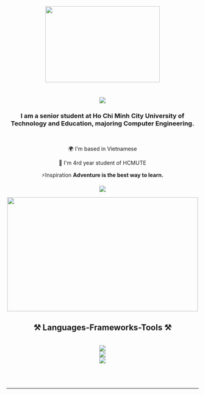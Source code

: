 

<div align="center"> 
<!--   <img src="https://i.pinimg.com/originals/ee/ab/00/eeab009c82c074366e54e4e0622e736c.gif" width="300" height="200">  -->
  <img src="https://i.pinimg.com/originals/99/98/ce/9998ce82404c7b4e90866ba1b118c0e6.gif" width="300" height="200"> 
</div>

<h1 align="center">
    <img src="https://readme-typing-svg.herokuapp.com/?fontUbuntu&size=35&center=true&vCenter=true&width=600&height=70&duration=4000&lines=Hi+There!+👋;+I'm+Tan+Phat!;Welcome+To+My+Github+Profile!" />
</h1>

<h3 align="center">I am a senior student at Ho Chi Minh City University of Technology and Education, majoring Computer Engineering.</h3>

<br/>

<div align="center">

 🌍 I'm based in Vietnamese 
 
 🔭 I'm 4rd year student of HCMUTE

 ⚡Inspiration **Adventure is the best way to learn.**
 
 </div>

<div align="center"> 
  <a href="mailto:votanphatoo813@gmail.com">
    <img src="https://img.shields.io/badge/Gmail-333333?style=for-the-badge&logo=gmail&logoColor=red" />
  </a>
  
  </a> 


<p align="center">
 <img src="https://cdn.dribbble.com/users/285475/screenshots/5366412/media/4f32a0140cd956c51af2b55e662abe2f.gif" width="500" height="300"> 
</p>
<h2 align="center">⚒️ Languages-Frameworks-Tools ⚒️</h2>
<br/>
<div align="center">
    <img src="https://skillicons.dev/icons?i=c,cs,cpp,cmake,github,firebase,qt" /><br>
  <img src="https://skillicons.dev/icons?i=arduino,kali,raspberrypi,ps" /><br>
    <img src="https://skillicons.dev/icons?i=html,css,javascript,vscode,visualstudio" />
</div>
  <br/><br/><br/>
<hr/>
<br>
